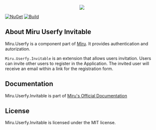 <p align="center">
    <img src="https://mirufx.github.io/Miru-Logo-Text.png" />
</p>

[![NuGet](https://img.shields.io/nuget/vpre/Miru.Userfy.Invitable.svg)](https://www.nuget.org/packages/Miru.Userfy.Invitable)
[![Build](https://github.com/MiruFx/Miru.Userfy.Invitable/workflows/CI/badge.svg)](https://github.com/MiruFx/Miru.Userfy.Invitable/actions?query=workflow%3ACI)

## About Miru Userfy Invitable

Miru.Userfy is a component part of [Miru](https://github.com/MiruFx/Miru). 
It provides authentication and autorization.

`Miru.Userfy.Invitable` is an extension that allows users invitation.
Users can invite other users to register in the Application. 
The invited user will receive an email within a link for the registration form.

## Documentation

Miru.Userfy.Invitable is part of [Miru's Official Documentation](https://mirufx.github.io/Introduction/GettingStarted.html)

## License

Miru.Userfy.Invitable is licensed under the MIT license.


